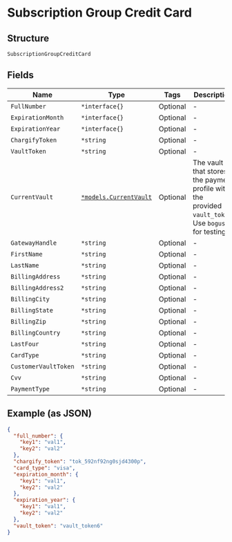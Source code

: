 
# Subscription Group Credit Card

## Structure

`SubscriptionGroupCreditCard`

## Fields

| Name | Type | Tags | Description |
|  --- | --- | --- | --- |
| `FullNumber` | `*interface{}` | Optional | - |
| `ExpirationMonth` | `*interface{}` | Optional | - |
| `ExpirationYear` | `*interface{}` | Optional | - |
| `ChargifyToken` | `*string` | Optional | - |
| `VaultToken` | `*string` | Optional | - |
| `CurrentVault` | [`*models.CurrentVault`](../../doc/models/current-vault.md) | Optional | The vault that stores the payment profile with the provided `vault_token`. Use `bogus` for testing. |
| `GatewayHandle` | `*string` | Optional | - |
| `FirstName` | `*string` | Optional | - |
| `LastName` | `*string` | Optional | - |
| `BillingAddress` | `*string` | Optional | - |
| `BillingAddress2` | `*string` | Optional | - |
| `BillingCity` | `*string` | Optional | - |
| `BillingState` | `*string` | Optional | - |
| `BillingZip` | `*string` | Optional | - |
| `BillingCountry` | `*string` | Optional | - |
| `LastFour` | `*string` | Optional | - |
| `CardType` | `*string` | Optional | - |
| `CustomerVaultToken` | `*string` | Optional | - |
| `Cvv` | `*string` | Optional | - |
| `PaymentType` | `*string` | Optional | - |

## Example (as JSON)

```json
{
  "full_number": {
    "key1": "val1",
    "key2": "val2"
  },
  "chargify_token": "tok_592nf92ng0sjd4300p",
  "card_type": "visa",
  "expiration_month": {
    "key1": "val1",
    "key2": "val2"
  },
  "expiration_year": {
    "key1": "val1",
    "key2": "val2"
  },
  "vault_token": "vault_token6"
}
```

